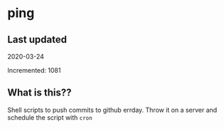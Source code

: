 # ping

## Last updated
2020-03-24

Incremented: 1081

## What is this??
Shell scripts to push commits to github errday. Throw it on a server and schedule the script with `cron`
